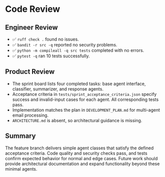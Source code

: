 # Code Review

## Engineer Review
- ✅ `ruff check .` found no issues.
- ✅ `bandit -r src -q` reported no security problems.
- ✅ `python -m compileall -q src tests` completed with no errors.
- ✅ `pytest -q` ran 10 tests successfully.

## Product Review
- The sprint board lists four completed tasks: base agent interface, classifier, summarizer, and response agents.
- Acceptance criteria in `tests/sprint_acceptance_criteria.json` specify success and invalid-input cases for each agent. All corresponding tests pass.
- Implementation matches the plan in `DEVELOPMENT_PLAN.md` for multi-agent email processing.
- `ARCHITECTURE.md` is absent, so architectural guidance is missing.

## Summary
The feature branch delivers simple agent classes that satisfy the defined acceptance criteria. Code quality and security checks pass, and tests confirm expected behavior for normal and edge cases. Future work should provide architectural documentation and expand functionality beyond these minimal agents.
